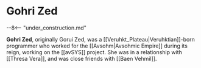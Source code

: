 # Gohri Zed

--8<-- "under_construction.md"

**Gohri Zed**, originally Gorui Zed, was a [[Veruhkt_Plateau|Veruhktian]]-born programmer who worked for the [[Avsohm|Avsohmic Empire]] during its reign, working on the [[avSYS]] project. She was in a relationship with [[Thresa Vera]], and was close friends with [[Baen Vehmil]].
